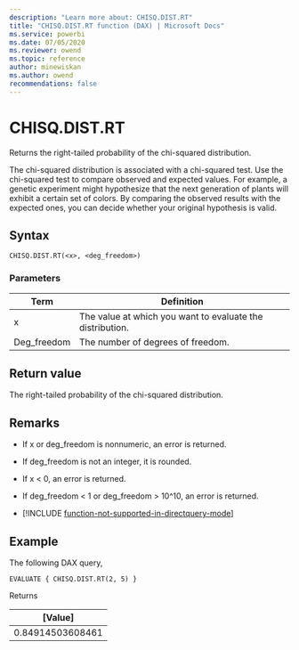 ```yaml
---
description: "Learn more about: CHISQ.DIST.RT"
title: "CHISQ.DIST.RT function (DAX) | Microsoft Docs"
ms.service: powerbi 
ms.date: 07/05/2020
ms.reviewer: owend
ms.topic: reference
author: minewiskan
ms.author: owend 
recommendations: false
---
```

# CHISQ.DIST.RT

Returns the right-tailed probability of the chi-squared distribution. 
  
The chi-squared distribution is associated with a chi-squared test. Use the chi-squared test to compare observed and expected values. For example, a genetic experiment might hypothesize that the next generation of plants will exhibit a certain set of colors. By comparing the observed results with the expected ones, you can decide whether your original hypothesis is valid.
  
## Syntax  
  
```dax
CHISQ.DIST.RT(<x>, <deg_freedom>)
```
  
### Parameters  
  
|Term|Definition|  
|--------|--------------|  
|x|The value at which you want to evaluate the distribution.|  
|Deg_freedom|The number of degrees of freedom.|
  
## Return value

The right-tailed probability of the chi-squared distribution.
  
## Remarks

- If x or deg_freedom is nonnumeric, an error is returned.

- If deg_freedom is not an integer, it is rounded.

- If x < 0, an error is returned.

- If deg_freedom < 1 or deg_freedom > 10^10, an error is returned.

- [!INCLUDE [function-not-supported-in-directquery-mode](includes/function-not-supported-in-directquery-mode.md)]

## Example  
  
The following DAX query,
  
```dax
EVALUATE { CHISQ.DIST.RT(2, 5) }
```

Returns

|[Value] |
|---------|
|0.84914503608461    |
